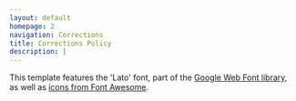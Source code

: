 ```yaml
---
layout: default
homepage: 2
navigation: Corrections
title: Corrections Policy
description: |
---
```

This template features the 'Lato' font, part of the [Google Web Font library](http://www.google.com/fonts), as well as [icons from Font Awesome](http://fontawesome.io).
